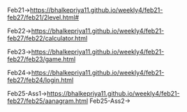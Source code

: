 Feb21->https://bhalkepriya11.github.io/weekly4/feb21-feb27/feb21/2level.html#

Feb22->https://bhalkepriya11.github.io/weekly4/feb21-feb27/feb22/calculator.html

Feb23->https://bhalkepriya11.github.io/weekly4/feb21-feb27/feb23/game.html

Feb24->https://bhalkepriya11.github.io/weekly4/feb21-feb27/feb24/login.html

Feb25-Ass1->https://bhalkepriya11.github.io/weekly4/feb21-feb27/feb25/aanagram.html
Feb25-Ass2->
